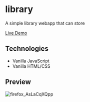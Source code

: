 # library
A simple library webapp that can store 

[Live Demo](https://github.com/gitSuki/library/deployments/activity_log?environment=github-pages)

## Technologies
* Vanilla JavaScript
* Vanilla HTML/CSS

## Preview

![firefox_AsLaCqXQpp](https://user-images.githubusercontent.com/96004796/160040713-6b53d6ee-43e6-4279-925b-f1e2baf557f5.gif)
